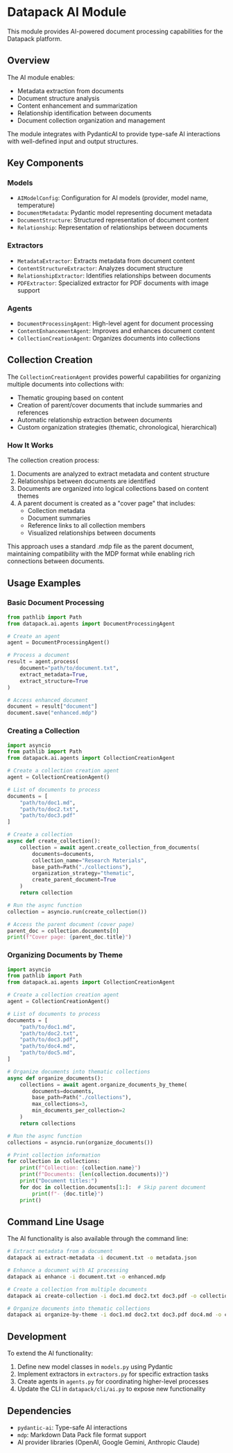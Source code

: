 # Datapack AI Module

This module provides AI-powered document processing capabilities for the Datapack platform.

## Overview

The AI module enables:

- Metadata extraction from documents
- Document structure analysis
- Content enhancement and summarization
- Relationship identification between documents
- Document collection organization and management

The module integrates with PydanticAI to provide type-safe AI interactions with well-defined input and output structures.

## Key Components

### Models

- `AIModelConfig`: Configuration for AI models (provider, model name, temperature)
- `DocumentMetadata`: Pydantic model representing document metadata
- `DocumentStructure`: Structured representation of document content
- `Relationship`: Representation of relationships between documents

### Extractors

- `MetadataExtractor`: Extracts metadata from document content
- `ContentStructureExtractor`: Analyzes document structure
- `RelationshipExtractor`: Identifies relationships between documents
- `PDFExtractor`: Specialized extractor for PDF documents with image support

### Agents

- `DocumentProcessingAgent`: High-level agent for document processing
- `ContentEnhancementAgent`: Improves and enhances document content
- `CollectionCreationAgent`: Organizes documents into collections

## Collection Creation

The `CollectionCreationAgent` provides powerful capabilities for organizing multiple documents into collections with:

- Thematic grouping based on content
- Creation of parent/cover documents that include summaries and references
- Automatic relationship extraction between documents
- Custom organization strategies (thematic, chronological, hierarchical)

### How It Works

The collection creation process:

1. Documents are analyzed to extract metadata and content structure
2. Relationships between documents are identified
3. Documents are organized into logical collections based on content themes
4. A parent document is created as a "cover page" that includes:
   - Collection metadata
   - Document summaries
   - Reference links to all collection members
   - Visualized relationships between documents

This approach uses a standard .mdp file as the parent document, maintaining compatibility with the MDP format while enabling rich connections between documents.

## Usage Examples

### Basic Document Processing

```python
from pathlib import Path
from datapack.ai.agents import DocumentProcessingAgent

# Create an agent
agent = DocumentProcessingAgent()

# Process a document
result = agent.process(
    document="path/to/document.txt",
    extract_metadata=True,
    extract_structure=True
)

# Access enhanced document
document = result["document"]
document.save("enhanced.mdp")
```

### Creating a Collection

```python
import asyncio
from pathlib import Path
from datapack.ai.agents import CollectionCreationAgent

# Create a collection creation agent
agent = CollectionCreationAgent()

# List of documents to process
documents = [
    "path/to/doc1.md",
    "path/to/doc2.txt",
    "path/to/doc3.pdf"
]

# Create a collection
async def create_collection():
    collection = await agent.create_collection_from_documents(
        documents=documents,
        collection_name="Research Materials",
        base_path=Path("./collections"),
        organization_strategy="thematic",
        create_parent_document=True
    )
    return collection

# Run the async function
collection = asyncio.run(create_collection())

# Access the parent document (cover page)
parent_doc = collection.documents[0]
print(f"Cover page: {parent_doc.title}")
```

### Organizing Documents by Theme

```python
import asyncio
from pathlib import Path
from datapack.ai.agents import CollectionCreationAgent

# Create a collection creation agent
agent = CollectionCreationAgent()

# List of documents to process
documents = [
    "path/to/doc1.md",
    "path/to/doc2.txt",
    "path/to/doc3.pdf",
    "path/to/doc4.md",
    "path/to/doc5.md",
]

# Organize documents into thematic collections
async def organize_documents():
    collections = await agent.organize_documents_by_theme(
        documents=documents,
        base_path=Path("./collections"),
        max_collections=3,
        min_documents_per_collection=2
    )
    return collections

# Run the async function
collections = asyncio.run(organize_documents())

# Print collection information
for collection in collections:
    print(f"Collection: {collection.name}")
    print(f"Documents: {len(collection.documents)}")
    print("Document titles:")
    for doc in collection.documents[1:]:  # Skip parent document
        print(f"- {doc.title}")
    print()
```

## Command Line Usage

The AI functionality is also available through the command line:

```bash
# Extract metadata from a document
datapack ai extract-metadata -i document.txt -o metadata.json

# Enhance a document with AI processing
datapack ai enhance -i document.txt -o enhanced.mdp

# Create a collection from multiple documents
datapack ai create-collection -i doc1.md doc2.txt doc3.pdf -o collections/ -n "Research Materials"

# Organize documents into thematic collections
datapack ai organize-by-theme -i doc1.md doc2.txt doc3.pdf doc4.md -o collections/
```

## Development

To extend the AI functionality:

1. Define new model classes in `models.py` using Pydantic
2. Implement extractors in `extractors.py` for specific extraction tasks
3. Create agents in `agents.py` for coordinating higher-level processes
4. Update the CLI in `datapack/cli/ai.py` to expose new functionality

## Dependencies

- `pydantic-ai`: Type-safe AI interactions
- `mdp`: Markdown Data Pack file format support
- AI provider libraries (OpenAI, Google Gemini, Anthropic Claude) 